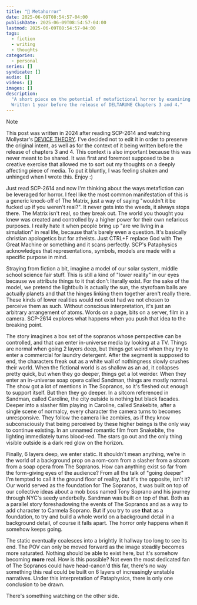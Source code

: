```yaml
---
title: " Metahorror"
date: 2025-06-09T08:54:57-04:00
publishDate: 2025-06-09T08:54:57-04:00
lastmod: 2025-06-09T08:54:57-04:00
tags:
  - fiction
  - writing
  - thoughts
categories:
  - personal
series: []
syndicate: []
audio: []
videos: []
images: []
description:
  "A short piece on the potential of metafictional horror by examining SCP-2614.
  Written 1 year before the release of DELTARUNE Chapters 3 and 4."
---
```


> [!NOTE]
>
> This post was written in 2024 after reading SCP-2614 and watching Mollystar's
> [DEVICE THEORY](https://www.youtube.com/watch?v=0UUrelL0WEs). I've decided not
> to edit it in order to preserve the original intent, as well as for the
> context of it being written before the release of chapters 3 and 4. This
> context is also important because this was never meant to be shared. It was
> first and foremost supposed to be a creative exercise that allowed me to sort
> out my thoughts on a deeply affecting piece of media. To put it bluntly, I was
> feeling shaken and unhinged when I wrote this. Enjoy :)

<!--more-->

Just read SCP-2614 and now I'm thinking about the ways metafiction can be
leveraged for horror. I feel like the most common manifestation of this is a
generic knock-off of The Matrix, just a way of saying "wouldn't it be fucked up
if you weren't real?". It never gets into the weeds, it always stops there. The
Matrix isn't real, so they break out. The world you thought you knew was created
and controlled by a higher power for their own nefarious purposes. I really hate
it when people bring up "are we living in a simulation" in real life, because
that's barely even a question. It's basically christian apologetics but for
atheists. Just CTRL+F replace God with The Great Machine or something and it
scans perfectly. SCP's Pataphysics acknowledges that representations, symbols,
models are made with a specific purpose in mind.

Straying from fiction a bit, imagine a model of our solar system, middle school
science fair stuff. This is still a kind of "lower reality" in our eyes because
we attribute things to it that don't literally exist. For the sake of the model,
we pretend the lightbulb is actually the sun, the styrofoam balls are actually
planets and that the hinges linking them together aren't really there. These
kinds of lower realities would not exist had we not chosen to perceive them as
such. Without conscious interpretation, it's just an arbitrary arrangement of
atoms. Words on a page, bits on a server, film in a camera. SCP-2614 explores
what happens when you push that idea to the breaking point.

The story imagines a box set of the sopranos whose perspective can be
controlled, and that can enter in-universe media by looking at a TV. Things are
normal when going 2 layers deep, but things get weird when they try to enter a
commercial for laundry detergent. After the segment is supposed to end, the
characters freak out as a white wall of nothingness slowly crushes their world.
When the fictional world is as shallow as an ad, it collapses pretty quick, but
when they go deeper, things get a lot weirder. When they enter an in-universe
soap opera called Sandman, things are mostly normal. The show got a lot of
mentions in The Sopranos, so it's fleshed out enough to support itself. But then
they go deeper. In a sitcom referenced in Sandman, called Caroline, the city
outside is nothing but black facades. Deeper into a slasher film playing in
Caroline, called Snakebite, after a single scene of normalcy, every character
the camera turns to becomes unresponsive. They follow the camera like zombies,
as if they know subconsciously that being perceived by these higher beings is
the only way to continue existing. In an unnamed romantic film from Snakebite,
the lighting immediately turns blood-red. The stars go out and the only thing
visible outside is a dark red glow on the horizon.

Finally, 6 layers deep, we enter static. It shouldn't mean anything, we're in
the world of a background prop on a rom-com from a slasher from a sitcom from a
soap opera from The Sopranos. How can anything exist so far from the form-giving
eyes of the audience? From all the talk of "going deeper" I'm tempted to call it
the ground floor of reality, but it's the opposite, isn't it? Our world served
as the foundation for The Sopranos, it was built on top of our collective ideas
about a mob boss named Tony Soprano and his journey through NYC's seedy
underbelly. Sandman was built on top of that. Both as a parallel story
foreshadowing the events of The Sopranos and as a way to add character to
Carmela Soprano. But if you try to use **that** as a foundation, to try and
build a whole world on a background detail in a background detail, of course it
falls apart. The horror only happens when it somehow keeps going.

The static eventually coalesces into a brightly lit hallway too long to see its
end. The POV can only be moved forward as the image steadily becomes more
saturated. Nothing should be able to exist here, but it's somehow becoming
**more** real. How is this possible? Not even the most dedicated fan of The
Sopranos could have head-canon'd this far, there's no way something this real
could be built on 6 layers of increasingly unstable narratives. Under this
interpretation of Pataphysics, there is only one conclusion to be drawn.

There's something watching on the other side.

